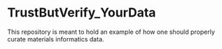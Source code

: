 # TrustButVerify_YourData
This repository is meant to hold an example of how one should properly curate materials informatics data.

